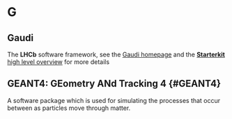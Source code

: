 # G

## Gaudi

The **LHCb** software framework, see the [Gaudi homepage](http://gaudi.web.cern.ch/gaudi/) and the [**Starterkit** high level overview](https://lhcb.github.io/starterkit-lessons/first-analysis-steps/davinci.html) for more details

## GEANT4: GEometry ANd Tracking 4 {#GEANT4}

A software package which is used for simulating the processes that occur between as particles move through matter.
